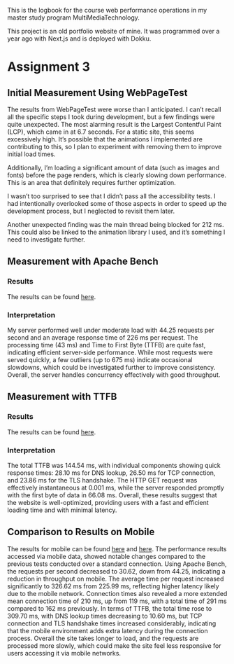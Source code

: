 This is the logbook for the course web performance operations in my master study program MultiMediaTechnology. 

This project is an old portfolio website of mine. It was programmed over a year ago with Next.js and is deployed with Dokku.

# Assignment 3

## Initial Measurement Using WebPageTest

The results from WebPageTest were worse than I anticipated. I can’t recall all the specific steps I took during development, but a few findings were quite unexpected. The most alarming result is the Largest Contentful Paint (LCP), which came in at 6.7 seconds. For a static site, this seems excessively high. It’s possible that the animations I implemented are contributing to this, so I plan to experiment with removing them to improve initial load times.

Additionally, I’m loading a significant amount of data (such as images and fonts) before the page renders, which is clearly slowing down performance. This is an area that definitely requires further optimization.

I wasn’t too surprised to see that I didn’t pass all the accessibility tests. I had intentionally overlooked some of those aspects in order to speed up the development process, but I neglected to revisit them later.

Another unexpected finding was the main thread being blocked for 212 ms. This could also be linked to the animation library I used, and it’s something I need to investigate further.

## Measurement with Apache Bench

### Results

The results can be found [here](/measurements/assignment_3_ab_desktop.md).

### Interpretation

My server performed well under moderate load with 44.25 requests per second and an average response time of 226 ms per request. The processing time (43 ms) and Time to First Byte (TTFB) are quite fast, indicating efficient server-side performance. While most requests were served quickly, a few outliers (up to 675 ms) indicate occasional slowdowns, which could be investigated further to improve consistency. Overall, the server handles concurrency effectively with good throughput.

## Measurement with TTFB

### Results

The results can be found [here](/measurements/assignment_3_ttfb_desktop.md).

### Interpretation

The total TTFB was 144.54 ms, with individual components showing quick response times: 28.10 ms for DNS lookup, 26.50 ms for TCP connection, and 23.86 ms for the TLS handshake. The HTTP GET request was effectively instantaneous at 0.001 ms, while the server responded promptly with the first byte of data in 66.08 ms. Overall, these results suggest that the website is well-optimized, providing users with a fast and efficient loading time and with minimal latency.

## Comparison to Results on Mobile

The results for mobile can be found [here](/measurements/assignment_3_ab_mobile.md) and [here](/measurements/assignment_3_ttfb_mobile.md). The performance results accessed via mobile data, showed notable changes compared to the previous tests conducted over a standard connection. Using Apache Bench, the requests per second decreased to 30.62, down from 44.25, indicating a reduction in throughput on mobile. The average time per request increased significantly to 326.62 ms from 225.99 ms, reflecting higher latency likely due to the mobile network. Connection times also revealed a more extended mean connection time of 210 ms, up from 119 ms, with a total time of 291 ms compared to 162 ms previously. In terms of TTFB, the total time rose to 309.70 ms, with DNS lookup times decreasing to 10.60 ms, but TCP connection and TLS handshake times increased considerably, indicating that the mobile environment adds extra latency during the connection process. Overall the site takes longer to load, and the requests are processed more slowly, which could make the site feel less responsive for users accessing it via mobile networks.
